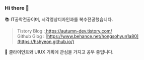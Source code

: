 ### Hi there 👋

📚 IT공학전공이며, 시각영상디자인과를 복수전공했습니다.  
> Tistory Blog :[ https://autumn-dev.tistory.com/  ](https://autumn-dev.tistory.com/12)  
> Github Glog : [https://www.behance.net/hongsohyun1a80](https://hshyeon.github.io/)


 
🤔 클라이언트와 UIUX 기획에 관심을 가지고 공부 중입니다.


<!-- behance : https://www.behance.net/hongsohyun1a80  
**HSHyeon/HSHyeon** is a ✨ _special_ ✨ repository because its `README.md` (this file) appears on your GitHub profile.

Here are some ideas to get you started:

- 🔭 I’m currently working on ...
- 🌱 I’m currently learning ...
- 👯 I’m looking to collaborate on ...
- 🤔 I’m looking for help with ...
- 💬 Ask me about ...
- 📫 How to reach me: ...
- 😄 Pronouns: ...
- ⚡ Fun fact: ...
-->
